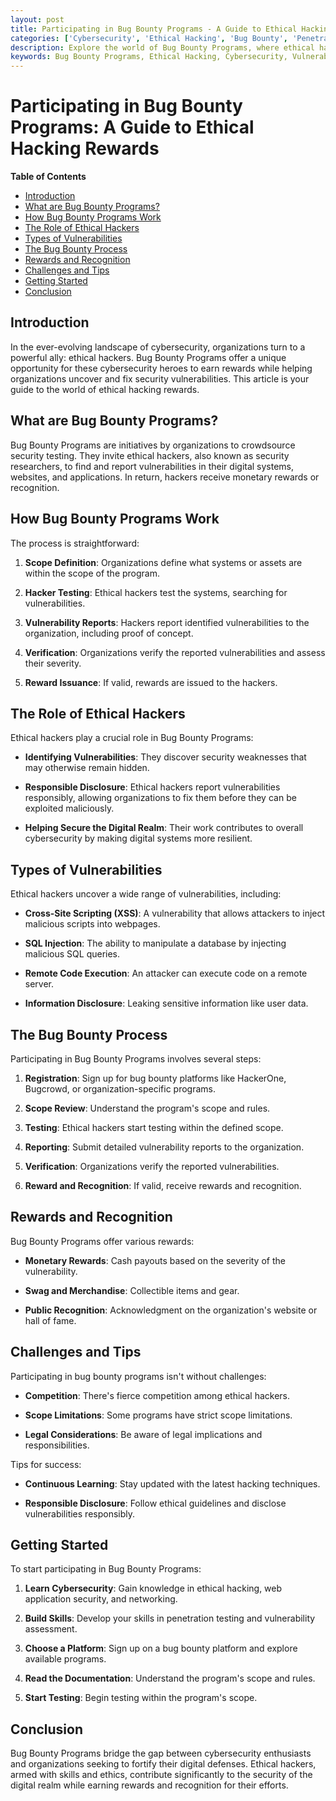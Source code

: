```yaml
---
layout: post
title: Participating in Bug Bounty Programs - A Guide to Ethical Hacking Rewards
categories: ['Cybersecurity', 'Ethical Hacking', 'Bug Bounty', 'Penetration Testing', 'White Hat Hacking']
description: Explore the world of Bug Bounty Programs, where ethical hackers can earn rewards while helping organizations uncover and fix security vulnerabilities.
keywords: Bug Bounty Programs, Ethical Hacking, Cybersecurity, Vulnerability Rewards, Responsible Disclosure
---
```

# Participating in Bug Bounty Programs: A Guide to Ethical Hacking Rewards

**Table of Contents**

- [Introduction](#introduction)
- [What are Bug Bounty Programs?](#what-are-bug-bounty-programs)
- [How Bug Bounty Programs Work](#how-bug-bounty-programs-work)
- [The Role of Ethical Hackers](#the-role-of-ethical-hackers)
- [Types of Vulnerabilities](#types-of-vulnerabilities)
- [The Bug Bounty Process](#the-bug-bounty-process)
- [Rewards and Recognition](#rewards-and-recognition)
- [Challenges and Tips](#challenges-and-tips)
- [Getting Started](#getting-started)
- [Conclusion](#conclusion)

## Introduction

In the ever-evolving landscape of cybersecurity, organizations turn to a powerful ally: ethical hackers. Bug Bounty Programs offer a unique opportunity for these cybersecurity heroes to earn rewards while helping organizations uncover and fix security vulnerabilities. This article is your guide to the world of ethical hacking rewards.

## What are Bug Bounty Programs?

Bug Bounty Programs are initiatives by organizations to crowdsource security testing. They invite ethical hackers, also known as security researchers, to find and report vulnerabilities in their digital systems, websites, and applications. In return, hackers receive monetary rewards or recognition.

## How Bug Bounty Programs Work

The process is straightforward:

1. **Scope Definition**: Organizations define what systems or assets are within the scope of the program.

2. **Hacker Testing**: Ethical hackers test the systems, searching for vulnerabilities.

3. **Vulnerability Reports**: Hackers report identified vulnerabilities to the organization, including proof of concept.

4. **Verification**: Organizations verify the reported vulnerabilities and assess their severity.

5. **Reward Issuance**: If valid, rewards are issued to the hackers.

## The Role of Ethical Hackers

Ethical hackers play a crucial role in Bug Bounty Programs:

- **Identifying Vulnerabilities**: They discover security weaknesses that may otherwise remain hidden.

- **Responsible Disclosure**: Ethical hackers report vulnerabilities responsibly, allowing organizations to fix them before they can be exploited maliciously.

- **Helping Secure the Digital Realm**: Their work contributes to overall cybersecurity by making digital systems more resilient.

## Types of Vulnerabilities

Ethical hackers uncover a wide range of vulnerabilities, including:

- **Cross-Site Scripting (XSS)**: A vulnerability that allows attackers to inject malicious scripts into webpages.

- **SQL Injection**: The ability to manipulate a database by injecting malicious SQL queries.

- **Remote Code Execution**: An attacker can execute code on a remote server.

- **Information Disclosure**: Leaking sensitive information like user data.

## The Bug Bounty Process

Participating in Bug Bounty Programs involves several steps:

1. **Registration**: Sign up for bug bounty platforms like HackerOne, Bugcrowd, or organization-specific programs.

2. **Scope Review**: Understand the program's scope and rules.

3. **Testing**: Ethical hackers start testing within the defined scope.

4. **Reporting**: Submit detailed vulnerability reports to the organization.

5. **Verification**: Organizations verify the reported vulnerabilities.

6. **Reward and Recognition**: If valid, receive rewards and recognition.

## Rewards and Recognition

Bug Bounty Programs offer various rewards:

- **Monetary Rewards**: Cash payouts based on the severity of the vulnerability.

- **Swag and Merchandise**: Collectible items and gear.

- **Public Recognition**: Acknowledgment on the organization's website or hall of fame.

## Challenges and Tips

Participating in bug bounty programs isn't without challenges:

- **Competition**: There's fierce competition among ethical hackers.

- **Scope Limitations**: Some programs have strict scope limitations.

- **Legal Considerations**: Be aware of legal implications and responsibilities.

Tips for success:

- **Continuous Learning**: Stay updated with the latest hacking techniques.

- **Responsible Disclosure**: Follow ethical guidelines and disclose vulnerabilities responsibly.

## Getting Started

To start participating in Bug Bounty Programs:

1. **Learn Cybersecurity**: Gain knowledge in ethical hacking, web application security, and networking.

2. **Build Skills**: Develop your skills in penetration testing and vulnerability assessment.

3. **Choose a Platform**: Sign up on a bug bounty platform and explore available programs.

4. **Read the Documentation**: Understand the program's scope and rules.

5. **Start Testing**: Begin testing within the program's scope.

## Conclusion

Bug Bounty Programs bridge the gap between cybersecurity enthusiasts and organizations seeking to fortify their digital defenses. Ethical hackers, armed with skills and ethics, contribute significantly to the security of the digital realm while earning rewards and recognition for their efforts.

